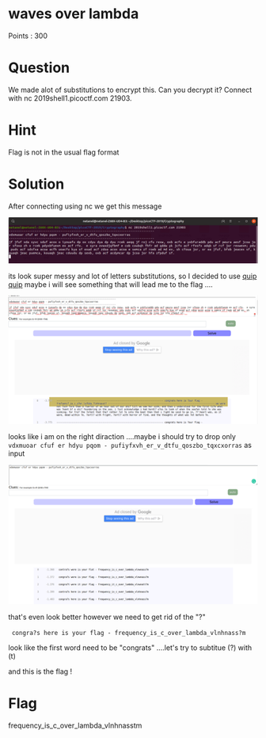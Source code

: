# waves over lambda 

Points : 300

# Question

We made alot of substitutions to encrypt this. Can you decrypt it? Connect with nc 2019shell1.picoctf.com 21903.

# Hint 

Flag is not in the usual flag format

# Solution

After connecting using nc we get this message

![Screenshot](lambadaNc.png)


its look super messy and lot of letters substitutions, so I decided to use [quip quip](https://www.quipqiup.com/) maybe i will see something that will lead me to the flag ....

![Screenshot](quipquip1.png)

looks like i am on the right diraction ....maybe i should try to drop only ```vdxmuoar cfuf er hdyu pqom - pufiyfxvh_er_v_dtfu_qoszbo_tqxcxorras``` as input 

![Screenshot](quipquip2.png)

that's even look better however we need to get rid of the "?" 

``` congra?s here is your flag - frequency_is_c_over_lambda_vlnhnass?m```

look like the first word need to be "congrats" ....let's try to subtitue (?) with (t) 

and this is the flag ! 

# Flag
frequency_is_c_over_lambda_vlnhnasstm

